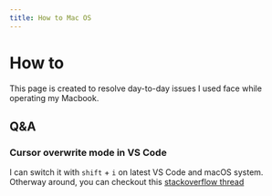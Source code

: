 ```yaml
---
title: How to Mac OS
---
```


# How to
This page is created to resolve day-to-day issues I used face while operating my Macbook.

## Q&A

### Cursor overwrite mode in VS Code
I can switch it with ```shift``` + ```i``` on latest VS Code and macOS system.
Otherway around, you can checkout this [stackoverflow thread](https://stackoverflow.com/questions/36165756/cursor-overwrite-mode-in-vscode)